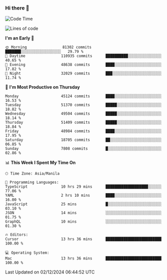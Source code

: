 ### Hi there 👋

<!--START_SECTION:waka-->
![Code Time](http://img.shields.io/badge/Code%20Time-5%2C723%20hrs%2046%20mins-blue)

![Lines of code](https://img.shields.io/badge/From%20Hello%20World%20I%27ve%20Written-111.0%20million%20lines%20of%20code-blue)

**I'm an Early 🐤** 

```text
🌞 Morning                81302 commits       ███████░░░░░░░░░░░░░░░░░░   29.79 % 
🌆 Daytime                110935 commits      ██████████░░░░░░░░░░░░░░░   40.65 % 
🌃 Evening                48638 commits       ████░░░░░░░░░░░░░░░░░░░░░   17.82 % 
🌙 Night                  32029 commits       ███░░░░░░░░░░░░░░░░░░░░░░   11.74 % 
```
📅 **I'm Most Productive on Thursday** 

```text
Monday                   45124 commits       ████░░░░░░░░░░░░░░░░░░░░░   16.53 % 
Tuesday                  51370 commits       █████░░░░░░░░░░░░░░░░░░░░   18.82 % 
Wednesday                49504 commits       █████░░░░░░░░░░░░░░░░░░░░   18.14 % 
Thursday                 51409 commits       █████░░░░░░░░░░░░░░░░░░░░   18.84 % 
Friday                   48984 commits       ████░░░░░░░░░░░░░░░░░░░░░   17.95 % 
Saturday                 18705 commits       ██░░░░░░░░░░░░░░░░░░░░░░░   06.85 % 
Sunday                   7808 commits        █░░░░░░░░░░░░░░░░░░░░░░░░   02.86 % 
```


📊 **This Week I Spent My Time On** 

```text
🕑︎ Time Zone: Asia/Manila

💬 Programming Languages: 
TypeScript               10 hrs 29 mins      ███████████████████░░░░░░   77.06 % 
YAML                     2 hrs 10 mins       ████░░░░░░░░░░░░░░░░░░░░░   16.00 % 
JavaScript               25 mins             █░░░░░░░░░░░░░░░░░░░░░░░░   03.10 % 
JSON                     14 mins             ░░░░░░░░░░░░░░░░░░░░░░░░░   01.75 % 
GraphQL                  10 mins             ░░░░░░░░░░░░░░░░░░░░░░░░░   01.30 % 

🔥 Editors: 
Cursor                   13 hrs 36 mins      █████████████████████████   100.00 % 

💻 Operating System: 
Mac                      13 hrs 36 mins      █████████████████████████   100.00 % 
```


 Last Updated on 02/12/2024 06:44:52 UTC
<!--END_SECTION:waka-->


<!--
**rad182/rad182** is a ✨ _special_ ✨ repository because its `README.md` (this file) appears on your GitHub profile.

Here are some ideas to get you started:

- 🔭 I’m currently working on ...
- 🌱 I’m currently learning ...
- 👯 I’m looking to collaborate on ...
- 🤔 I’m looking for help with ...
- 💬 Ask me about ...
- 📫 How to reach me: ...
- 😄 Pronouns: ...
- ⚡ Fun fact: ...
-->
